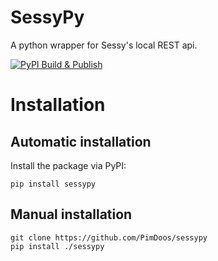 # SessyPy
A python wrapper for Sessy's local REST api.

[![PyPI Build & Publish](https://github.com/PimDoos/sessypy/actions/workflows/python-publish.yml/badge.svg)](https://github.com/PimDoos/sessypy/actions/workflows/python-publish.yml)

Installation
============

Automatic installation
----------------------
Install the package via PyPI:
```
pip install sessypy
```

Manual installation
-------------------
```
git clone https://github.com/PimDoos/sessypy
pip install ./sessypy
```
